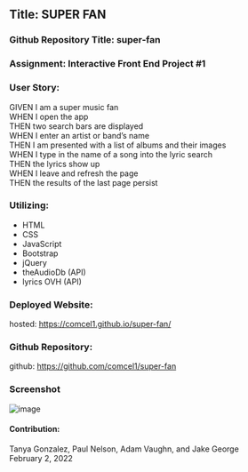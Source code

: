 <!-- # super-fan -->
## Title: SUPER FAN

### Github Repository Title: super-fan

### Assignment: Interactive Front End Project #1</br>

### User Story:
GIVEN I am a super music fan</br>
WHEN I open the app</br>
THEN two search bars are displayed</br>
WHEN I enter an artist or band’s name</br>
THEN I am presented with a list of albums and their images</br>
WHEN I type in the name of a song into the lyric search</br>
THEN the lyrics show up</br>
WHEN I leave and refresh the page</br>
THEN the results of the last page persist</br>


### Utilizing:
* HTML
* CSS
* JavaScript
* Bootstrap
* jQuery
* theAudioDb (API)
* lyrics OVH (API)

### Deployed Website:
hosted: https://comcel1.github.io/super-fan/</br>

### Github Repository:
github: https://github.com/comcel1/super-fan

### Screenshot
![image](https://user-images.githubusercontent.com/90969624/152237989-625e806b-505e-4d53-8e34-ba19343f1776.png)


#### Contribution:
Tanya Gonzalez, Paul Nelson, Adam Vaughn, and Jake George </br>
February 2, 2022